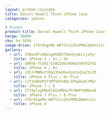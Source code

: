 ```yaml
---
layout: produk-casinghp
title: Daniel Howell Think iPhone Case
categories: iphone

# Produk
product-title: Daniel Howell Think iPhone Case
harga: 90000
sku: hn-5039
image-drive: 1T8r9SgoMo-W6TYcCzZksPR0Lbbmhc2zc
gallery:
  - url: 1YBunQTiAOwigmkQDnTO4nUjaEcvjzOy-
    title: iPhone 5 / 5s / SE
  - url: 1W9YA-TCQ4IrIS0I2UGc0bBqtS9t91TmI
    title: iPhone 6 / 6s
  - url: 1XhJrMWDettBqJ3VwUSx4jmJsdjwItLCM
    title: iPhone 6 Plus / 6s Plus
  - url: 1jY3xBAeM1ftMTSHFkBQcZXSpOumCtMGr
    title: iPhone 7 / 8
  - url: 1T74wTyghMu9lEGuM9Ha7FrMmPYAM6xo0
    title: iPhone 7 Plus / 8 Plus
  - url: 1T8r9SgoMo-W6TYcCzZksPR0Lbbmhc2zc
    title: iPhone X
---
```

